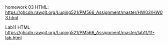  homework 03 HTML: https://ghcdn.rawgit.org/Luqing521/PM566_Assignment/master/HW03/HW03.html
 
  Lab11 HTML https://ghcdn.rawgit.org/Luqing521/PM566_Assignment/master/lab11/11-lab.html

